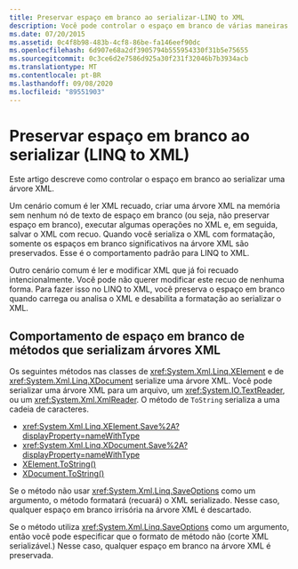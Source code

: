 ```yaml
---
title: Preservar espaço em branco ao serializar-LINQ to XML
description: Você pode controlar o espaço em branco de várias maneiras ao serializar uma árvore XML.
ms.date: 07/20/2015
ms.assetid: 0c4f8b98-483b-4cf8-86be-fa146eef90dc
ms.openlocfilehash: 6d907e68a2df3905794b555954330f31b5e75655
ms.sourcegitcommit: 0c3ce6d2e7586d925a30f231f32046b7b3934acb
ms.translationtype: MT
ms.contentlocale: pt-BR
ms.lasthandoff: 09/08/2020
ms.locfileid: "89551903"
---
```

# <a name="preserve-white-space-while-serializing-linq-to-xml"></a>Preservar espaço em branco ao serializar (LINQ to XML)

Este artigo descreve como controlar o espaço em branco ao serializar uma árvore XML.

Um cenário comum é ler XML recuado, criar uma árvore XML na memória sem nenhum nó de texto de espaço em branco (ou seja, não preservar espaço em branco), executar algumas operações no XML e, em seguida, salvar o XML com recuo. Quando você serializa o XML com formatação, somente os espaços em branco significativos na árvore XML são preservados. Esse é o comportamento padrão para LINQ to XML.

Outro cenário comum é ler e modificar XML que já foi recuado intencionalmente. Você pode não querer modificar este recuo de nenhuma forma. Para fazer isso no LINQ to XML, você preserva o espaço em branco quando carrega ou analisa o XML e desabilita a formatação ao serializar o XML.

## <a name="white-space-behavior-of-methods-that-serialize-xml-trees"></a>Comportamento de espaço em branco de métodos que serializam árvores XML

Os seguintes métodos nas classes de <xref:System.Xml.Linq.XElement> e de <xref:System.Xml.Linq.XDocument> serialize uma árvore XML. Você pode serializar uma árvore XML para um arquivo, um <xref:System.IO.TextReader>, ou um <xref:System.Xml.XmlReader>. O método de `ToString` serializa a uma cadeia de caracteres.

- <xref:System.Xml.Linq.XElement.Save%2A?displayProperty=nameWithType>
- <xref:System.Xml.Linq.XDocument.Save%2A?displayProperty=nameWithType>
- [XElement.ToString()](xref:System.Xml.Linq.XNode.ToString%2A?displayProperty=nameWithType)
- [XDocument.ToString()](xref:System.Xml.Linq.XNode.ToString%2A?displayProperty=nameWithType)

Se o método não usar <xref:System.Xml.Linq.SaveOptions> como um argumento, o método formatará (recuará) o XML serializado. Nesse caso, qualquer espaço em branco irrisória na árvore XML é descartado.

Se o método utiliza <xref:System.Xml.Linq.SaveOptions> como um argumento, então você pode especificar que o formato de método não (corte XML serializável.) Nesse caso, qualquer espaço em branco na árvore XML é preservada.
